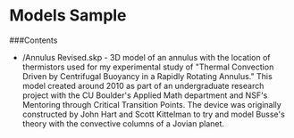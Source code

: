 Models Sample
==============

###Contents

* /Annulus Revised.skp - 3D model of an annulus with the location of thermistors used for my  experimental study of "Thermal Convection Driven by Centrifugal Buoyancy in a Rapidly Rotating Annulus." This model created around 2010 as part of an undergraduate research project with the CU Boulder's Applied Math department and NSF's Mentoring through Critical Transition Points. The device was originally constructed by John Hart and Scott Kittelman to try and model Busse's theory with the convective columns of a Jovian planet.
